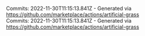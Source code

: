 Commits: 2022-11-30T11:15:13.841Z - Generated via https://github.com/marketplace/actions/artificial-grass
<br>
Commits: 2022-11-30T11:15:13.841Z - Generated via https://github.com/marketplace/actions/artificial-grass
<br>
